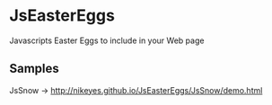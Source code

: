 # JsEasterEggs
Javascripts Easter Eggs to include in your  Web page

## Samples
JsSnow -> http://nikeyes.github.io/JsEasterEggs/JsSnow/demo.html

